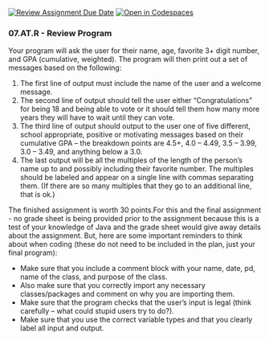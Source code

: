 [![Review Assignment Due Date](https://classroom.github.com/assets/deadline-readme-button-22041afd0340ce965d47ae6ef1cefeee28c7c493a6346c4f15d667ab976d596c.svg)](https://classroom.github.com/a/--aRrXtz)
[![Open in Codespaces](https://classroom.github.com/assets/launch-codespace-2972f46106e565e64193e422d61a12cf1da4916b45550586e14ef0a7c637dd04.svg)](https://classroom.github.com/open-in-codespaces?assignment_repo_id=20430416)
<h3>07.AT.R - Review Program</h3>
<p>Your program will ask the user for their name, age, favorite 3+ digit number, and GPA  (cumulative, weighted). The program will then print out a set of messages based on the following:  </p>
<ol>
  <li>The first line of output must include the name of the user and a welcome message.</li>
<li>The second line of output should tell the user either “Congratulations” for being 18 and  being able to vote or it should tell them how many more years they will have to wait until they  can vote.  </li>
<li>The third line of output should output to the user one of five different, school appropriate,  positive or motivating messages based on their cumulative GPA – the breakdown points are  4.5+, 4.0 – 4.49, 3.5 – 3.99, 3.0 – 3.49, and anything below a 3.0.  </li>
<li>The last output will be all the multiples of the length of the person’s name up to and possibly  including their favorite number. The multiples should be labeled and appear on a single line  with commas separating them. (If there are so many multiples that they go to an additional  line, that is ok.)  </li>
</ol>

  <p>The finished assignment is worth 30 points.For this and the final assignment - no grade sheet is being provided prior to the  assignment because this is a test of your knowledge of Java and the grade sheet would give away details about the assignment. But, here are some important reminders to think about when coding (these do not need to be included in the plan, just your final program):  </p>
<ul><li>Make sure that you include a comment block with your name, date, pd, name of the class, and  purpose of the class.  </li>
<li>Also make sure that you correctly import any necessary classes/packages and comment on why  you are importing them.  </li>
<li>Make sure that the program checks that the user’s input is legal (think carefully – what could  stupid users try to do?). </li> 
<li>Make sure that you use the correct variable types and that you clearly label all input and output. 
</li></ul>

